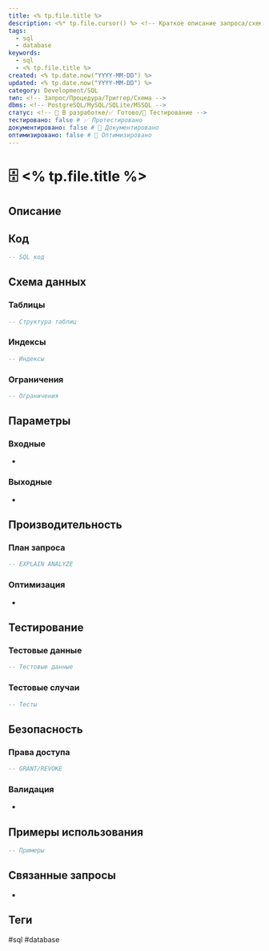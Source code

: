 ```yaml
---
title: <% tp.file.title %>
description: <%* tp.file.cursor() %> <!-- Краткое описание запроса/схемы -->
tags:
  - sql
  - database
keywords:
  - sql
  - <% tp.file.title %>
created: <% tp.date.now("YYYY-MM-DD") %>
updated: <% tp.date.now("YYYY-MM-DD") %>
category: Development/SQL
тип: <!-- Запрос/Процедура/Триггер/Схема -->
dbms: <!-- PostgreSQL/MySQL/SQLite/MSSQL -->
статус: <!-- 🚧 В разработке/✅ Готово/🧪 Тестирование -->
тестировано: false # ✅ Протестировано
документировано: false # 📝 Документировано
оптимизировано: false # 🚀 Оптимизировано
---
```


# 🗄️ <% tp.file.title %>

## Описание
<!-- Подробное описание запроса/схемы -->


## Код
```sql
-- SQL код
```

## Схема данных
### Таблицы
```sql
-- Структура таблиц
```

### Индексы
```sql
-- Индексы
```

### Ограничения
```sql
-- Ограничения
```

## Параметры
### Входные
- 

### Выходные
- 

## Производительность
### План запроса
```sql
-- EXPLAIN ANALYZE
```

### Оптимизация
- 

## Тестирование
### Тестовые данные
```sql
-- Тестовые данные
```

### Тестовые случаи
```sql
-- Тесты
```

## Безопасность
### Права доступа
```sql
-- GRANT/REVOKE
```

### Валидация
- 

## Примеры использования
```sql
-- Примеры
```

## Связанные запросы
- 

## Теги
#sql #database
